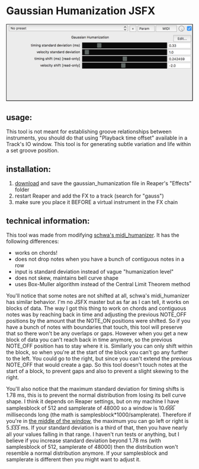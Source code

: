 # Gaussian Humanization JSFX

![interface](interface.png)

## usage:

This tool is not meant for establishing groove relationships between instruments, you should do that using "Playback time offset" available in a Track's IO window. This tool is for generating subtle variation and life within a set groove position.

## installation:

1. [download](https://raw.githubusercontent.com/benjohnson2001/GaussianHumanization/master/gaussian_humanization) and save the gaussian_humanization file in Reaper's "Effects" folder
2. restart Reaper and add the FX to a track (search for "gauss")
3. make sure you place it BEFORE a virtual instrument in the FX chain

## technical information:

This tool was made from modifying [schwa's midi_humanizer](https://forum.cockos.com/showthread.php?t=7231). It has the following differences:

  - works on chords!
  - does not drop notes when you have a bunch of contiguous notes in a row
  - input is standard deviation instead of vague "humanization level"
  - does not skew, maintains bell curve shape
  - uses Box-Muller algorithm instead of the Central Limit Theorem method
  

You'll notice that some notes are not shifted at all, schwa's midi_humanizer has similar behavior. I'm no JSFX master but as far as I can tell, it works on blocks of data. The way I got this thing to work on chords and contiguous notes was by reaching back in time and adjusting the previous NOTE_OFF positions by the amount that the NOTE_ON positions were shifted. So if you have a bunch of notes with boundaries that touch, this tool will preserve that so there won't be any overlaps or gaps. However when you get a new block of data you can't reach back in time anymore, so the previous NOTE_OFF position has to stay where it is. Similarly you can only shift within the block, so when you're at the start of the block you can't go any further to the left. You could go to the right, but since you can't extend the previous NOTE_OFF that would create a gap. So this tool doesn't touch notes at the start of a block, to prevent gaps and also to prevent a slight skewing to the right.

You'll also notice that the maximum standard deviation for timing shifts is 1.78 ms, this is to prevent the normal distribution from losing its bell curve shape. I think it depends on Reaper settings, but on my machine I have samplesblock of 512 and samplerate of 48000 so a window is 10.6̅6̅6̅ milliseconds long (the math is samplesblock*1000/samplerate). Therefore if you're in [the middle of the window](https://raw.githubusercontent.com/benjohnson2001/GaussianHumanization/master/histogram.png), the maximum you can go left or right is 5.3̅3̅3̅ ms. If your standard deviation is a third of that, then you have nearly all your values falling in that range. I haven't run tests or anything, but I believe if you increase standard deviation beyond 1.78 ms (with samplesblock of 512, samplerate of 48000) then the distribution won't resemble a normal distribution anymore. If your samplesblock and samplerate is different then you might want to adjust it.
